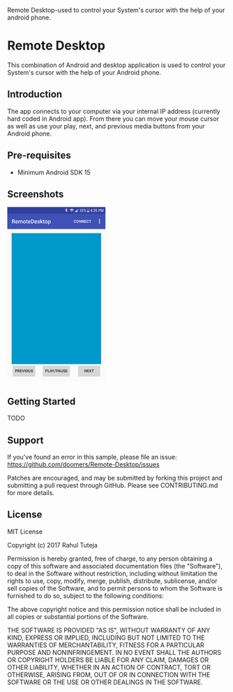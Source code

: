 Remote Desktop-used to control your System's cursor with the help of your android phone.

Remote Desktop
===================================

This combination of Android and desktop application is used to control your System's cursor with the help of your Android phone.

Introduction
------------
The app connects to your computer via your internal IP address (currently hard coded in Android app). From there you can move your mouse cursor as well as use your play, next, and previous media buttons from your Android phone. 

Pre-requisites
--------------

- Minimum Android SDK 15

Screenshots
-------------

<img src="Screenshot1.png" height="400" alt="Screenshot"/> 

Getting Started
---------------

TODO

Support
-------

If you've found an error in this sample, please file an issue:
https://github.com/doomers/Remote-Desktop/issues

Patches are encouraged, and may be submitted by forking this project and
submitting a pull request through GitHub. Please see CONTRIBUTING.md for more details.

License
-------

MIT License

Copyright (c) 2017 Rahul Tuteja

Permission is hereby granted, free of charge, to any person obtaining a copy
of this software and associated documentation files (the "Software"), to deal
in the Software without restriction, including without limitation the rights
to use, copy, modify, merge, publish, distribute, sublicense, and/or sell
copies of the Software, and to permit persons to whom the Software is
furnished to do so, subject to the following conditions:

The above copyright notice and this permission notice shall be included in all
copies or substantial portions of the Software.

THE SOFTWARE IS PROVIDED "AS IS", WITHOUT WARRANTY OF ANY KIND, EXPRESS OR
IMPLIED, INCLUDING BUT NOT LIMITED TO THE WARRANTIES OF MERCHANTABILITY,
FITNESS FOR A PARTICULAR PURPOSE AND NONINFRINGEMENT. IN NO EVENT SHALL THE
AUTHORS OR COPYRIGHT HOLDERS BE LIABLE FOR ANY CLAIM, DAMAGES OR OTHER
LIABILITY, WHETHER IN AN ACTION OF CONTRACT, TORT OR OTHERWISE, ARISING FROM,
OUT OF OR IN CONNECTION WITH THE SOFTWARE OR THE USE OR OTHER DEALINGS IN THE
SOFTWARE.
